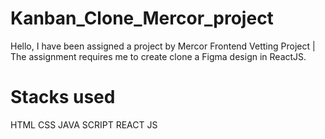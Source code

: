 # Kanban_Clone_Mercor_project
Hello, I have been assigned a project by Mercor Frontend Vetting Project |  The assignment requires me to create  clone a Figma design in ReactJS.

# Stacks used
  HTML
  CSS
  JAVA SCRIPT
  REACT JS




